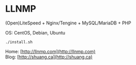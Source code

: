 LLNMP
=====

(Open)LiteSpeed + Nginx/Tengine + MySQL/MariaDB + PHP

OS: CentOS, Debian, Ubuntu

    ./install.sh

Home: [http://llnmp.com](http://llnmp.com)  
Blog: [http://shuang.ca](http://shuang.ca)